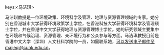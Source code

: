 keys:<马洁琪>


马洁琪教授是一位环境政策、环境科学及管理、地理与资源管理领域的专家。她分别在香港城市大学获得环境政策学士学位，在香港科技大学获得环境科学及管理硕士学位，并在香港中文大学获得地理与资源管理博士学位。她的研究领域主要集中在环境和气候治理、资源管理、亲环境行为和公众参与等方面。马洁琪教授目前是香港中文大学（深圳）人文社科学院的一员，如需联系她，可以发送电子邮件至majieqi@cuhk.edu.cn。